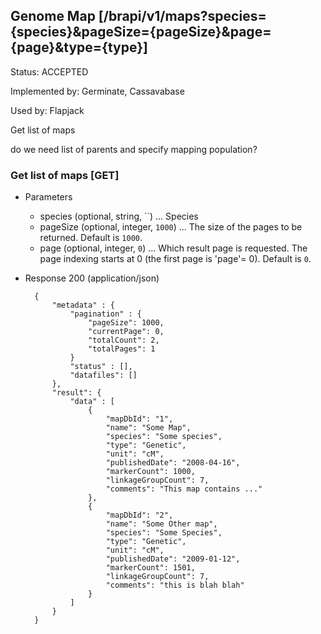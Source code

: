 ## Genome Map  [/brapi/v1/maps?species={species}&pageSize={pageSize}&page={page}&type={type}]

Status: ACCEPTED

Implemented by: Germinate, Cassavabase

Used by: Flapjack

Get list of maps

do we need list of parents and specify mapping population?

### Get list of maps [GET]
+ Parameters
   + species (optional, string, ``) ... Species
   + pageSize (optional, integer, `1000`) ... The size of the pages to be returned. Default is `1000`.
   + page (optional, integer, `0`) ... Which result page is requested. The page indexing starts at 0 (the first page is 'page'= 0). Default is `0`.

+ Response 200 (application/json)

        {
            "metadata" : {
                "pagination" : {
                    "pageSize": 1000,
                    "currentPage": 0,
                    "totalCount": 2,
                    "totalPages": 1
                }
                "status" : [],
                "datafiles": []
            },
            "result": {
                "data" : [
                    {
                        "mapDbId": "1",
                        "name": "Some Map",
                        "species": "Some species",
                        "type": "Genetic",
                        "unit": "cM",
                        "publishedDate": "2008-04-16",
                        "markerCount": 1000,
                        "linkageGroupCount": 7,
                        "comments": "This map contains ..."
                    },
                    {
                        "mapDbId": "2",
                        "name": "Some Other map",
                        "species": "Some Species",
                        "type": "Genetic",
                        "unit": "cM",
                        "publishedDate": "2009-01-12",
                        "markerCount": 1501,
                        "linkageGroupCount": 7,
                        "comments": "this is blah blah"
                    }
                ]
            }
        }
